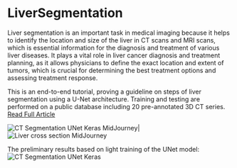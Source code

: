 # LiverSegmentation
 
Liver segmentation is an important task in medical imaging because it helps to identify the location and size of the liver in CT scans and MRI scans, which is essential information for the diagnosis and treatment of various liver diseases. It plays a vital role in liver cancer diagnosis and treatment planning, as it allows physicians to define the exact location and extent of tumors, which is crucial for determining the best treatment options and assessing treatment response.

This is an end-to-end tutorial, proving a guideline on steps of liver segmentation using a U-Net architecture. Training and testing are performed on a public database including 20 pre-annotated 3D CT series. [Read Full Article](https://medium.com/@rekalantar/step-by-step-tutorial-liver-segmentation-on-ct-scans-using-tensorflow-d27bc61fbfe2)

![CT Segmentation UNet Keras MidJourney](https://github.com/rekalantar/CT_LiverSegmentation/blob/master/assets/liver_ct_midjourney.png?raw=true)|![Liver cross section MidJourney](https://github.com/rekalantar/CT_LiverSegmentation/blob/master/assets/liver_cross_section_midjourney.png?raw=true)

The preliminary results based on light training of the UNet model:
![CT Segmentation UNet Keras](https://github.com/rekalantar/CT_LiverSegmentation/blob/master/assets/prem_seg_result.png?raw=true)

